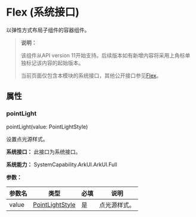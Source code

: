 # Flex (系统接口)
<!--Kit: ArkUI-->
<!--Subsystem: ArkUI-->
<!--Owner: @camlostshi-->
<!--SE: @lanshouren-->
<!--TSE: @liuli0427-->

以弹性方式布局子组件的容器组件。

> **说明：**
>
> 该组件从API version 11开始支持。后续版本如有新增内容将采用上角标单独标记该内容的起始版本。
>
> 当前页面仅包含本模块的系统接口，其他公开接口参见[Flex](ts-container-flex.md)。

## 属性

### pointLight

pointLight(value: PointLightStyle)

设置点光源样式。

**系统接口：** 此接口为系统接口。

**系统能力：** SystemCapability.ArkUI.ArkUI.Full

**参数：** 

| 参数名 | 类型                                                         | 必填 | 说明         |
| ------ | ------------------------------------------------------------ | ---- | ------------ |
| value  | [PointLightStyle](ts-universal-attributes-point-light-style-sys.md#pointlightstyle) | 是   | 点光源样式。 |

